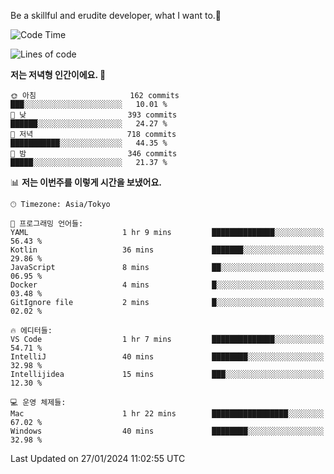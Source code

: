 Be a skillful and erudite developer, what I want to.👶

<!--START_SECTION:waka-->
![Code Time](http://img.shields.io/badge/Code%20Time-421%20hrs%2045%20mins-blue)

![Lines of code](https://img.shields.io/badge/%EC%A0%80%EB%8A%94%20%EC%97%AC%ED%83%9C%EA%B9%8C%EC%A7%80%20-756.1%20thousand%20%EC%A4%84%EC%9D%98%20%EC%BD%94%EB%93%9C%EB%A5%BC%20%EC%9E%91%EC%84%B1%ED%96%88%EC%96%B4%EC%9A%94.-blue)

**저는 저녁형 인간이에요. 🦉** 

```text
🌞 아침                     162 commits         ███░░░░░░░░░░░░░░░░░░░░░░   10.01 % 
🌆 낮　                     393 commits         ██████░░░░░░░░░░░░░░░░░░░   24.27 % 
🌃 저녁                     718 commits         ███████████░░░░░░░░░░░░░░   44.35 % 
🌙 밤　                     346 commits         █████░░░░░░░░░░░░░░░░░░░░   21.37 % 
```


📊 **저는 이번주를 이렇게 시간을 보냈어요.** 

```text
🕑︎ Timezone: Asia/Tokyo

💬 프로그래밍 언어들: 
YAML                     1 hr 9 mins         ██████████████░░░░░░░░░░░   56.43 % 
Kotlin                   36 mins             ███████░░░░░░░░░░░░░░░░░░   29.86 % 
JavaScript               8 mins              ██░░░░░░░░░░░░░░░░░░░░░░░   06.95 % 
Docker                   4 mins              █░░░░░░░░░░░░░░░░░░░░░░░░   03.48 % 
GitIgnore file           2 mins              █░░░░░░░░░░░░░░░░░░░░░░░░   02.02 % 

🔥 에디터들: 
VS Code                  1 hr 7 mins         ██████████████░░░░░░░░░░░   54.71 % 
IntelliJ                 40 mins             ████████░░░░░░░░░░░░░░░░░   32.98 % 
Intellijidea             15 mins             ███░░░░░░░░░░░░░░░░░░░░░░   12.30 % 

💻 운영 체제들: 
Mac                      1 hr 22 mins        █████████████████░░░░░░░░   67.02 % 
Windows                  40 mins             ████████░░░░░░░░░░░░░░░░░   32.98 % 
```


 Last Updated on 27/01/2024 11:02:55 UTC
<!--END_SECTION:waka-->
